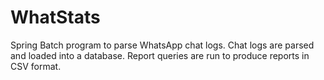 # WhatStats

Spring Batch program to parse WhatsApp chat logs. Chat logs are parsed and loaded into a database. Report queries are run to produce reports in CSV format.
